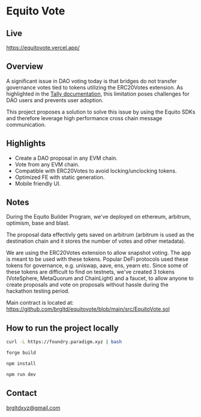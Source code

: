 # Equito Vote

## Live

https://equitovote.vercel.app/

## Overview

A significant issue in DAO voting today is that bridges do not transfer governance votes tied to tokens utilizing the ERC20Votes extension. As highlighted in the [Tally documentation](https://docs.tally.xyz/user-guides/bridge-providers), this limitation poses challenges for DAO users and prevents user adoption.

This project proposes a solution to solve this issue by using the Equito SDKs and therefore leverage high performance cross chain message communication.

## Highlights

- Create a DAO proposal in any EVM chain.
- Vote from any EVM chain.
- Compatible with ERC20Votes to avoid locking/unclocking tokens.
- Optimized FE with static generation.
- Mobile friendly UI.

## Notes

During the Equito Builder Program, we've deployed on ethereum, arbitrum, optimism, base and blast.

The proposal data effectivly gets saved on arbitrum (arbitrum is used as the destination chain and it stores the number of votes and other metadata).

We are using the ERC20Votes extension to allow snapshot voting. The app is meant to be used with these tokens. Popular DeFi protocols used these tokens for governance, e.g. uniswap, aave, ens, yearn etc. Since some of these tokens are difficult to find on testnets, we've created 3 tokens (VoteSphere, MetaQuorum and ChainLight) and a faucet, to allow anyone to create proposals and vote on proposals without hassle during the hackathon testing period.

Main contract is located at: https://github.com/brgltd/equitovote/blob/main/src/EquitoVote.sol

## How to run the project locally

```bash
curl -L https://foundry.paradigm.xyz | bash

forge build

npm install

npm run dev
```

## Contact

brgltdxyz@gmail.com
